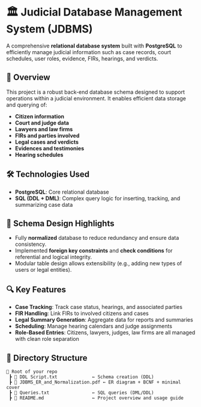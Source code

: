 # 🏛️ Judicial Database Management System (JDBMS)

A comprehensive **relational database system** built with **PostgreSQL** to efficiently manage judicial information such as case records, court schedules, user roles, evidence, FIRs, hearings, and verdicts.

## 📘 Overview

This project is a robust back-end database schema designed to support operations within a judicial environment. It enables efficient data storage and querying of:

- **Citizen information**
- **Court and judge data**
- **Lawyers and law firms**
- **FIRs and parties involved**
- **Legal cases and verdicts**
- **Evidences and testimonies**
- **Hearing schedules**

## 🛠️ Technologies Used

- **PostgreSQL**: Core relational database
- **SQL (DDL + DML)**: Complex query logic for inserting, tracking, and summarizing case data

## 🧩 Schema Design Highlights

- Fully **normalized** database to reduce redundancy and ensure data consistency.
- Implemented **foreign key constraints** and **check conditions** for referential and logical integrity.
- Modular table design allows extensibility (e.g., adding new types of users or legal entities).

## 🔍 Key Features

- **Case Tracking**: Track case status, hearings, and associated parties
- **FIR Handling**: Link FIRs to involved citizens and cases
- **Legal Summary Generation**: Aggregate data for reports and summaries
- **Scheduling**: Manage hearing calendars and judge assignments
- **Role-Based Entries**: Citizens, lawyers, judges, law firms are all managed with clean role separation

## 📂 Directory Structure

```plaintext
📁 Root of your repo
 ┣ 📄 DDL Script.txt             ← Schema creation (DDL)
 ┣ 📄 JDBMS_ER_and_Normalization.pdf ← ER diagram + BCNF + minimal cover
 ┣ 📄 Queries.txt                ← SQL queries (DML/DDL)
 ┣ 📄 README.md                  ← Project overview and usage guide

